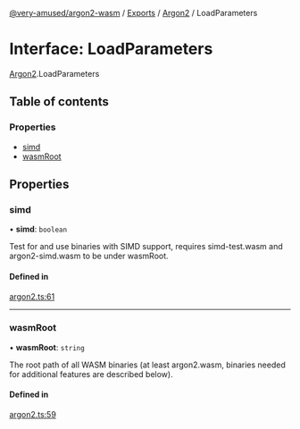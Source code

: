 [@very-amused/argon2-wasm](../README.md) / [Exports](../modules.md) / [Argon2](../modules/Argon2.md) / LoadParameters

# Interface: LoadParameters

[Argon2](../modules/Argon2.md).LoadParameters

## Table of contents

### Properties

- [simd](Argon2.LoadParameters.md#simd)
- [wasmRoot](Argon2.LoadParameters.md#wasmroot)

## Properties

### simd

• **simd**: `boolean`

Test for and use binaries with SIMD support, requires simd-test.wasm and argon2-simd.wasm to be under wasmRoot.

#### Defined in

[argon2.ts:61](https://github.com/very-amused/argon2-wasm/blob/3e8cc15/src/argon2.ts#L61)

___

### wasmRoot

• **wasmRoot**: `string`

The root path of all WASM binaries (at least argon2.wasm, binaries needed for additional features are described below).

#### Defined in

[argon2.ts:59](https://github.com/very-amused/argon2-wasm/blob/3e8cc15/src/argon2.ts#L59)

